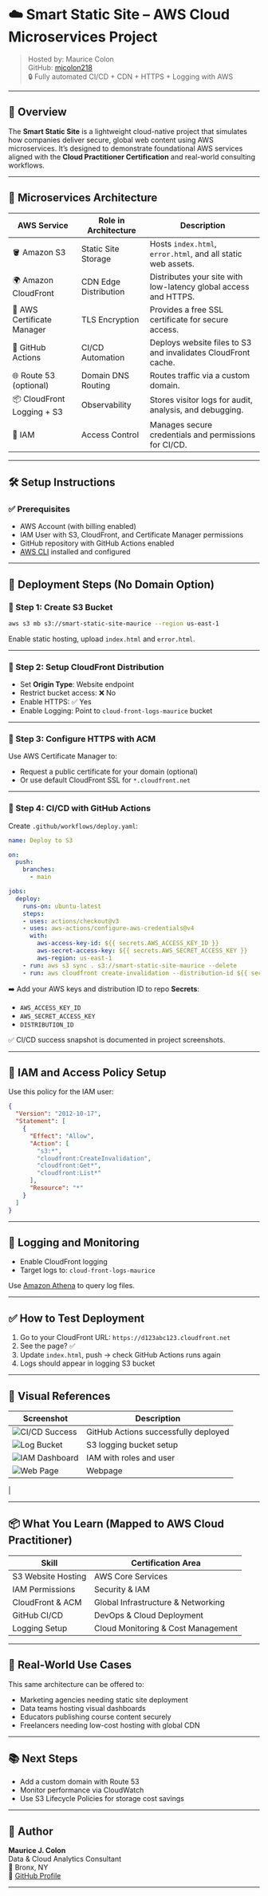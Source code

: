 
# ☁️ Smart Static Site – AWS Cloud Microservices Project

> Hosted by: Maurice Colon  
> GitHub: [mjcolon218](https://github.com/mjcolon218)  
> 🔒 Fully automated CI/CD + CDN + HTTPS + Logging with AWS

---

## 📌 Overview

The **Smart Static Site** is a lightweight cloud-native project that simulates how companies deliver secure, global web content using AWS microservices. It’s designed to demonstrate foundational AWS services aligned with the **Cloud Practitioner Certification** and real-world consulting workflows.

---

## 🧩 Microservices Architecture

| AWS Service | Role in Architecture | Description |
|-------------|----------------------|-------------|
| 🪣 Amazon S3 | Static Site Storage | Hosts `index.html`, `error.html`, and all static web assets. |
| 🌍 Amazon CloudFront | CDN Edge Distribution | Distributes your site with low-latency global access and HTTPS. |
| 🔐 AWS Certificate Manager | TLS Encryption | Provides a free SSL certificate for secure access. |
| 🚀 GitHub Actions | CI/CD Automation | Deploys website files to S3 and invalidates CloudFront cache. |
| 🌐 Route 53 (optional) | Domain DNS Routing | Routes traffic via a custom domain. |
| 📦 CloudFront Logging + S3 | Observability | Stores visitor logs for audit, analysis, and debugging. |
| 👤 IAM | Access Control | Manages secure credentials and permissions for CI/CD. |

---

## 🛠️ Setup Instructions

### ✅ Prerequisites

- AWS Account (with billing enabled)
- IAM User with S3, CloudFront, and Certificate Manager permissions
- GitHub repository with GitHub Actions enabled
- [AWS CLI](https://docs.aws.amazon.com/cli/latest/userguide/install-cliv2.html) installed and configured

---

## 🚀 Deployment Steps (No Domain Option)

### 🔹 Step 1: Create S3 Bucket

```bash
aws s3 mb s3://smart-static-site-maurice --region us-east-1
```
Enable static hosting, upload `index.html` and `error.html`.

---

### 🔹 Step 2: Setup CloudFront Distribution

- Set **Origin Type**: Website endpoint  
- Restrict bucket access: ❌ No  
- Enable HTTPS: ✅ Yes  
- Enable Logging: Point to `cloud-front-logs-maurice` bucket

---

### 🔹 Step 3: Configure HTTPS with ACM

Use AWS Certificate Manager to:
- Request a public certificate for your domain (optional)
- Or use default CloudFront SSL for `*.cloudfront.net`

---

### 🔹 Step 4: CI/CD with GitHub Actions

Create `.github/workflows/deploy.yaml`:

```yaml
name: Deploy to S3

on:
  push:
    branches:
      - main

jobs:
  deploy:
    runs-on: ubuntu-latest
    steps:
    - uses: actions/checkout@v3
    - uses: aws-actions/configure-aws-credentials@v4
      with:
        aws-access-key-id: ${{ secrets.AWS_ACCESS_KEY_ID }}
        aws-secret-access-key: ${{ secrets.AWS_SECRET_ACCESS_KEY }}
        aws-region: us-east-1
    - run: aws s3 sync . s3://smart-static-site-maurice --delete
    - run: aws cloudfront create-invalidation --distribution-id ${{ secrets.DISTRIBUTION_ID }} --paths "/*"
```

➡️ Add your AWS keys and distribution ID to repo **Secrets**:
- `AWS_ACCESS_KEY_ID`
- `AWS_SECRET_ACCESS_KEY`
- `DISTRIBUTION_ID`

✅ CI/CD success snapshot is documented in project screenshots.

---

## 🔐 IAM and Access Policy Setup

Use this policy for the IAM user:

```json
{
  "Version": "2012-10-17",
  "Statement": [
    {
      "Effect": "Allow",
      "Action": [
        "s3:*",
        "cloudfront:CreateInvalidation",
        "cloudfront:Get*",
        "cloudfront:List*"
      ],
      "Resource": "*"
    }
  ]
}
```

---

## 📝 Logging and Monitoring

- Enable CloudFront logging
- Target logs to: `cloud-front-logs-maurice`

Use [Amazon Athena](https://docs.aws.amazon.com/athena/latest/ug/cloudfront-logs.html) to query log files.

---

## ✅ How to Test Deployment

1. Go to your CloudFront URL: `https://d123abc123.cloudfront.net`
2. See the page? ✅
3. Update `index.html`, push → check GitHub Actions runs again
4. Logs should appear in logging S3 bucket

---

## 📸 Visual References

| Screenshot | Description |
|------------|-------------|
| ![CI/CD Success](assets/Screenshot%202025-07-21%20at%206.49.13%E2%80%AFPM.png) | GitHub Actions successfully deployed |
| ![Log Bucket](assets/buckets.png) | S3 logging bucket setup |
| ![IAM Dashboard](assets/Screenshot%202025-07-21%20at%206.50.29%E2%80%AFPM.png) | IAM with roles and user |
| ![Web Page](assets/web.png) | Webpage
 |

---

## 📦 What You Learn (Mapped to AWS Cloud Practitioner)

| Skill | Certification Area |
|-------|---------------------|
| S3 Website Hosting | AWS Core Services |
| IAM Permissions | Security & IAM |
| CloudFront & ACM | Global Infrastructure & Networking |
| GitHub CI/CD | DevOps & Cloud Deployment |
| Logging Setup | Cloud Monitoring & Cost Management |

---

## 💼 Real-World Use Cases

This same architecture can be offered to:
- Marketing agencies needing static site deployment
- Data teams hosting visual dashboards
- Educators publishing course content securely
- Freelancers needing low-cost hosting with global CDN

---

## 📚 Next Steps

- Add a custom domain with Route 53
- Monitor performance via CloudWatch
- Use S3 Lifecycle Policies for storage cost savings

---

## 🧠 Author

**Maurice J. Colon**  
Data & Cloud Analytics Consultant  
📍 Bronx, NY  
🔗 [GitHub Profile](https://github.com/mjcolon218)

---
